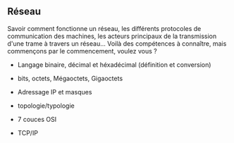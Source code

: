 ## Réseau

Savoir comment fonctionne un réseau, les différents protocoles de communication des machines, les acteurs principaux de la transmission d'une trame à travers un réseau... Voilà des compétences à connaître, mais commençons par le commencement, voulez vous ?

- Langage binaire, décimal et héxadécimal (définition et conversion)

- bits, octets, Mégaoctets, Gigaoctets

- Adressage IP et masques

- topologie/typologie

- 7 couces OSI

- TCP/IP


